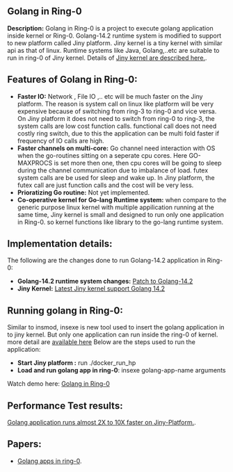 ## Golang in Ring-0


**Description:** Golang in Ring-0 is a project to execute golang application inside kernel or Ring-0.   Golang-14.2 runtime system is modified to support to new platform called Jiny platform. Jiny kernel is a tiny kernel with similar api as that of linux.  Runtime systems like Java, Golang,..etc are suitable to run in ring-0 of Jiny kernel. Details of [Jiny kernel are described here.](https://github.com/naredula-jana/Jiny-Kernel). 



## Features of Golang in Ring-0:

- **Faster IO:**  Network , File IO ,.. etc will be much faster on the Jiny platform. The reason is system call on linux like platform will be very expensive because of switching from ring-3 to ring-0 and vice versa. On Jiny platform it does not need to switch from ring-0 to ring-3, the system calls are low cost function calls. functional call does not need costly ring switch, due to this the application can be multi fold faster if frequency of IO calls are high.
- **Faster channels on multi-core:** Go channel need interaction with OS when the go-routines sitting on a seperate cpu cores. Here GO-MAXPROCS is set more then one, then cpu cores will be going to sleep during the channel communication due to imbalance of load. futex system calls are be used for sleep and wake up. In Jiny platform, the futex call are just function calls and the cost will be very less.
- **Prioratizing Go routine:** Not yet implemented.
- **Co-operative kernel for Go-lang Runtime system:** when compare to the generic purpose linux kernel with multiple appilication running at the same time, Jiny kernel is small and designed to run only one application in Ring-0. so kernel functions like library to the go-lang runtime system.

## Implementation details:
The following are the changes done to run Golang-14.2 application in Ring-0:

- **Golang-14.2 runtime system changes:** [Patch to Golang-14.2](https://github.com/naredula-jana/Golang-Ring0/commit/f28f33636e253a59792495bc17727466ef819cf9)
- **Jiny Kernel:** [Latest Jiny kernel support Golang 14.2](https://github.com/naredula-jana/Jiny-Kernel) 

## Running golang in Ring-0:
Similar to insmod, insexe is new tool used to insert the golang application in to jiny kernel. But only one application can run inside the ring-0 of kernel. more detail are [available here](https://github.com/naredula-jana/Jiny-Kernel/blob/master/bin/README.md)
Below are the steps used to run the application:
- **Start Jiny platform :** run ./docker_run_hp 
- **Load and run golang app in ring-0**: insexe golang-app-name arguments

Watch demo here: [Golang in  Ring-0](https://www.youtube.com/watch?v=ygGAUJeTv0w)

## Performance Test results:

[Golang application runs almost 2X to 10X faster on Jiny-Platform.](https://github.com/naredula-jana/Jiny-Kernel/blob/master/doc/benchmarks.md).   



## Papers:
 -   [Golang apps in ring-0](https://github.com/naredula-jana/Jiny-Kernel/blob/master/doc/GolangAppInRing0.pdf).
 
